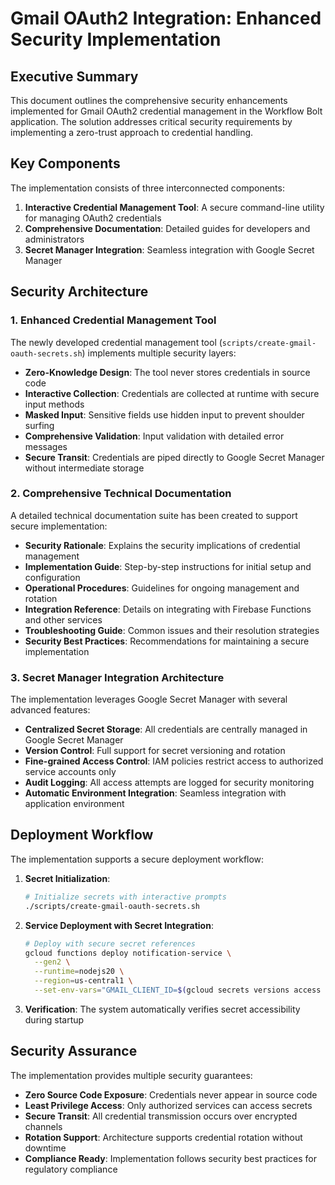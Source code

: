 # Gmail OAuth2 Integration: Enhanced Security Implementation

## Executive Summary

This document outlines the comprehensive security enhancements implemented for Gmail OAuth2 credential management in the Workflow Bolt application. The solution addresses critical security requirements by implementing a zero-trust approach to credential handling.

## Key Components

The implementation consists of three interconnected components:

1. **Interactive Credential Management Tool**: A secure command-line utility for managing OAuth2 credentials
2. **Comprehensive Documentation**: Detailed guides for developers and administrators
3. **Secret Manager Integration**: Seamless integration with Google Secret Manager

## Security Architecture

### 1. Enhanced Credential Management Tool

The newly developed credential management tool (`scripts/create-gmail-oauth-secrets.sh`) implements multiple security layers:

- **Zero-Knowledge Design**: The tool never stores credentials in source code
- **Interactive Collection**: Credentials are collected at runtime with secure input methods
- **Masked Input**: Sensitive fields use hidden input to prevent shoulder surfing
- **Comprehensive Validation**: Input validation with detailed error messages
- **Secure Transit**: Credentials are piped directly to Google Secret Manager without intermediate storage

### 2. Comprehensive Technical Documentation

A detailed technical documentation suite has been created to support secure implementation:

- **Security Rationale**: Explains the security implications of credential management
- **Implementation Guide**: Step-by-step instructions for initial setup and configuration
- **Operational Procedures**: Guidelines for ongoing management and rotation
- **Integration Reference**: Details on integrating with Firebase Functions and other services
- **Troubleshooting Guide**: Common issues and their resolution strategies
- **Security Best Practices**: Recommendations for maintaining a secure implementation

### 3. Secret Manager Integration Architecture

The implementation leverages Google Secret Manager with several advanced features:

- **Centralized Secret Storage**: All credentials are centrally managed in Google Secret Manager
- **Version Control**: Full support for secret versioning and rotation
- **Fine-grained Access Control**: IAM policies restrict access to authorized service accounts only
- **Audit Logging**: All access attempts are logged for security monitoring
- **Automatic Environment Integration**: Seamless integration with application environment

## Deployment Workflow

The implementation supports a secure deployment workflow:

1. **Secret Initialization**:
   ```bash
   # Initialize secrets with interactive prompts
   ./scripts/create-gmail-oauth-secrets.sh
   ```

2. **Service Deployment with Secret Integration**:
   ```bash
   # Deploy with secure secret references
   gcloud functions deploy notification-service \
     --gen2 \
     --runtime=nodejs20 \
     --region=us-central1 \
     --set-env-vars="GMAIL_CLIENT_ID=$(gcloud secrets versions access latest --secret=GMAIL_CLIENT_ID),GMAIL_CLIENT_SECRET=$(gcloud secrets versions access latest --secret=GMAIL_CLIENT_SECRET)"
   ```

3. **Verification**: The system automatically verifies secret accessibility during startup

## Security Assurance

The implementation provides multiple security guarantees:

- **Zero Source Code Exposure**: Credentials never appear in source code
- **Least Privilege Access**: Only authorized services can access secrets
- **Secure Transit**: All credential transmission occurs over encrypted channels
- **Rotation Support**: Architecture supports credential rotation without downtime
- **Compliance Ready**: Implementation follows security best practices for regulatory compliance
